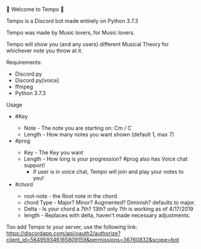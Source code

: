 🎵 Welcome to Tempo 🎵

Tempo is a Discord bot made entirely on Python 3.7.3

Tempo was made by Music lovers, for Music lovers.

Tempo will show you (and any users) different Musical Theory for whichever note you throw at it.

Requirements:
 - Discord.py
 - Discord.py[voice]
 - ffmpeg
 - Python 3.7.3
 
 Usage
  - #Key <Key> <length>
    - Note - The note you are starting on:  Cm / C
    - Length - How many notes you want shown (default 1, max 7)
  - #prog <note> <length>
    - Key - The Key you want
    - Length - How long is your progression?
	#prog also has Voice chat support!
		- if user is in voice chat, Tempo will join and play your notes to you!
  - #chord <root-note> <chord Type> <delta> <length>
    - root-note - the Root note in the chord
    - chord Type - Major? Minor? Augmented? Diminish? defaults to major.
    - Delta - Is your chord a 7th? 13th? only 7th is working as of 4/17/2019
    - length - Replaces with delta, haven't made necessary adjustments.
   
Too add Tempo to your server, use the following link:
https://discordapp.com/api/oauth2/authorize?client_id=564959346165809159&permissions=36760832&scope=bot